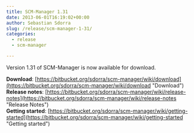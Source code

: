 ```yaml
---
title: SCM-Manager 1.31
date: 2013-06-01T16:19:02+00:00
author: Sebastian Sdorra
slug: /release/scm-manager-1-31/
categories:
  - release
  - scm-manager

---
```

Version 1.31 of SCM-Manager is now available for download.

**Download**: [https://bitbucket.org/sdorra/scm-manager/wiki/download](https://bitbucket.org/sdorra/scm-manager/wiki/download "Download")  
**Release notes**: [https://bitbucket.org/sdorra/scm-manager/wiki/release-notes](https://bitbucket.org/sdorra/scm-manager/wiki/release-notes "Release Notes")  
**Getting started**: [https://bitbucket.org/sdorra/scm-manager/wiki/getting-started](https://bitbucket.org/sdorra/scm-manager/wiki/getting-started "Getting started")

